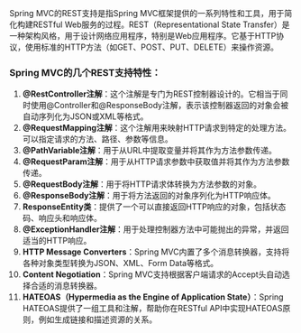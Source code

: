 Spring MVC的REST支持是指Spring MVC框架提供的一系列特性和工具，用于简化构建RESTful Web服务的过程。REST（Representational State Transfer）是一种架构风格，用于设计网络应用程序，特别是Web应用程序。它基于HTTP协议，使用标准的HTTP方法（如GET、POST、PUT、DELETE）来操作资源。
### Spring MVC的几个REST支持特性：

1. **@RestController注解**：这个注解是专门为REST控制器设计的。它相当于同时使用@Controller和@ResponseBody注解，表示该控制器返回的对象会被自动序列化为JSON或XML等格式。
2. **@RequestMapping注解**：这个注解用来映射HTTP请求到特定的处理方法。可以指定请求的方法、路径、参数等信息。
3. **@PathVariable注解**：用于从URL中提取变量并将其作为方法参数传递。
4. **@RequestParam注解**：用于从HTTP请求参数中获取值并将其作为方法参数传递。
5. **@RequestBody注解**：用于将HTTP请求体转换为方法参数的对象。
6. **@ResponseBody注解**：用于将方法返回的对象序列化为HTTP响应体。
7. **ResponseEntity类**：提供了一个可以直接返回HTTP响应的对象，包括状态码、响应头和响应体。
8. **@ExceptionHandler注解**：用于处理控制器方法中可能抛出的异常，并返回适当的HTTP响应。
9. **HTTP Message Converters**：Spring MVC内置了多个消息转换器，支持将各种对象类型转换为JSON、XML、Form Data等格式。
10. **Content Negotiation**：Spring MVC支持根据客户端请求的Accept头自动选择合适的消息转换器。
11. **HATEOAS（Hypermedia as the Engine of Application State）**：Spring HATEOAS提供了一组工具和注解，帮助你在RESTful API中实现HATEOAS原则，例如生成链接和描述资源的关系。

